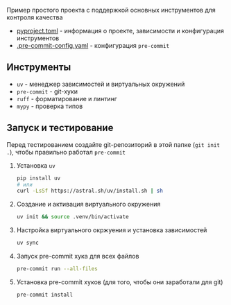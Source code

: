 Пример простого проекта с поддержкой основных инструментов для контроля качества

- [pyproject.toml](./pyproject.toml) - информация о проекте, зависимости и конфигурация инструментов
- [.pre-commit-config.yaml](./.pre-commit-config.yaml) - конфигурация `pre-commit`

## Инструменты
- `uv` - менеджер зависимостей и виртуальных окружений
- `pre-commit` - git-хуки
- `ruff` - форматирование и линтинг
- `mypy` - проверка типов

## Запуск и тестирование

Перед тестированием создайте git-репозиторий в этой папке (`git init .`), чтобы правильно работал `pre-commit`

1. Установка `uv`
    ```sh
    pip install uv
    # или 
    curl -LsSf https://astral.sh/uv/install.sh | sh
    ```
2. Создание и активация виртуального окружения
    ```sh
    uv init && source .venv/bin/activate
    ```
3. Настройка виртуального окржуения и установка зависимостей
    ```sh
    uv sync
    ```
4. Запуск pre-commit хука для всех файлов
    ```sh
    pre-commit run --all-files
    ```
5. Установка pre-commit хуков (для того, чтобы они заработали для git)
    ```sh
    pre-commit install
    ```
